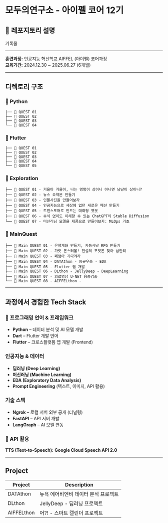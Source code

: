 # 모두의연구소 - 아이펠 코어 12기

## 📝 레포지토리 설명

기록물

---

**훈련과정:** 인공지능 혁신학교 AIFFEL (아이펠) 코어과정  
**교육기간:** 2024.12.30 ~ 2025.06.27 (6개월)

---

## 디렉토리 구조

### 📁 Python
```
├── 📂 QUEST 01
├── 📂 QUEST 02
├── 📂 QUEST 03
└── 📂 QUEST 04
```

### 📁 Flutter
```
├── 📂 QUEST 01
├── 📂 QUEST 02
├── 📂 QUEST 03
├── 📂 QUEST 04
└── 📂 QUEST 05
```

### 📁 Exploration
```
├── 📂 QUEST 01 - 거울아 거울아, 나는 멍멍이 상이니 아니면 냥냥이 상이니?
├── 📂 QUEST 02 - 뉴스 요약본 만들기
├── 📂 QUEST 03 - 인물사진을 만들어보자 
├── 📂 QUEST 04 - 인공지능으로 세상에 없던 새로운 패션 만들기
├── 📂 QUEST 05 - 트랜스포머로 만드는 대화형 챗봇
├── 📂 QUEST 06 - 수식 없이도 이해할 수 있는 ChatGPT와 Stable Diffusion
└── 📂 QUEST 07 - 머신러닝 모델을 제품으로 만들어보자: MLOps 기초
```

### 📁 MainQuest
```
├── 📂 Main QUEST 01 - 은행계좌 만들기, 자동사냥 RPG 만들기
├── 📂 Main QUEST 02 - 가랏 몬스터볼! 전설의 포켓몬 찾아 삼만리
├── 📂 Main QUEST 03 - 폐렴아 기다려라
├── 📂 Main QUEST 04 - DATAthon - 동규우승 - EDA
├── 📂 Main QUEST 05 - Flutter 앱 개발
├── 📂 Main QUEST 06 - DLthon - JellyDeep - DeepLearning
├── 📂 Main QUEST 07 - 의료영상 U-NET 용종검출
└── 📂 Main QUEST 08 - AIFFELthon - 
```

---

## 과정에서 경험한 Tech Stack

### 🚀 프로그래밍 언어 & 프레임워크
- **Python** – 데이터 분석 및 AI 모델 개발
- **Dart** – Flutter 개발 언어
- **Flutter** – 크로스플랫폼 앱 개발 (Frontend)

### 인공지능 & 데이터
- **딥러닝 (Deep Learning)**
- **머신러닝 (Machine Learning)**
- **EDA (Exploratory Data Analysis)**
- **Prompt Engineering** (텍스트, 이미지, API 활용)

### 기술 스택
- **Ngrok** – 로컬 서버 외부 공개 (터널링)
- **FastAPI** – API 서버 개발
- **LangGraph** – AI 모델 연동

### 📡 API 활용

**TTS (Text-to-Speech):** **Google Cloud Speech API 2.0**

---

## Project

| Project | Description |
|---------|-------------|
| DATAthon | 뉴욕 에어비엔비 데이터 분석 프로젝트 |
| DLthon | JellyDeep - 딥러닝 프로젝트 |
| AIFFELthon | 어?! - 스마트 캘린더 프로젝트 |
